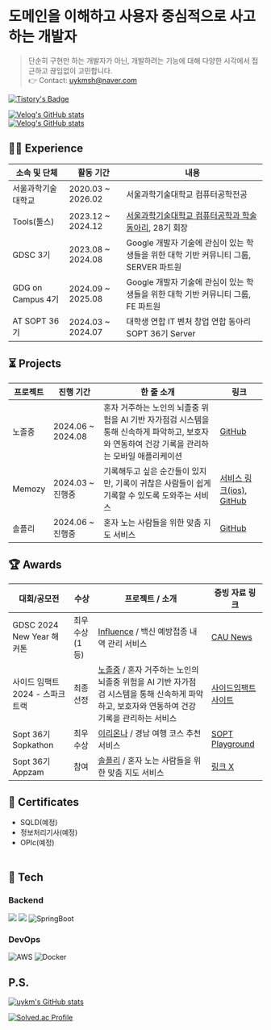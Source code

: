 # 도메인을 이해하고 사용자 중심적으로 사고하는 개발자

> 단순히 구현만 하는 개발자가 아닌, 개발하려는 기능에 대해 다양한 시각에서 접근하고 끊임없이 고민합니다. <br>
> 👉 Contact: uykmsh@naver.com

[![Tistory's Badge](https://github-readme-tistory-card.vercel.app/api/badge?name=Uykm_Note)](https://ukym-tistory.tistory.com/) <br>

[![Velog's GitHub stats](https://velog-readme-stats.vercel.app/api/badge?name=uykm.log)](https://velog.io/@uykm) <br>
[![Velog's GitHub stats](https://velog-readme-stats.vercel.app/api/list?name=uykm)](https://velog.io/@uykm)


## ⛓️‍💥 Experience


| 소속 및 단체              | 활동 기간             | 내용 |
|-------------------------|---------------------|------|
| 서울과학기술대학교            | 2020.03 ~ 2026.02       | 서울과학기술대학교 컴퓨터공학전공 |
| Tools(툴스)  | 2023.12 ~ 2024.12   | [서울과학기술대학교 컴퓨터공학과 학술 동아리](https://www.instagram.com/seoultech_tools/), 28기 회장 |
| GDSC 3기 | 2023.08 ~ 2024.08   | Google 개발자 기술에 관심이 있는 학생들을 위한 대학 기반 커뮤니티 그룹, SERVER 파트원 |
| GDG on Campus 4기 | 2024.09 ~ 2025.08   | Google 개발자 기술에 관심이 있는 학생들을 위한 대학 기반 커뮤니티 그룹, FE 파트원 |
| AT SOPT 36기 | 2024.03 ~ 2024.07  | 대학생 연합 IT 벤처 창업 연합 동아리 SOPT 36기 Server  |


## ⏳ Projects

| 프로젝트              | 진행 기간             | 한 줄 소개 | 링크 |
|-------------------------|---------------------|------|------|
| 노졸중            | 2024.06 ~ 2024.08    | 혼자 거주하는 노인의 뇌졸중 위험을 AI 기반 자가점검 시스템을 통해 신속하게 파악하고, 보호자와 연동하여 건강 기록을 관리하는 모바일 애플리케이션  | [GitHub](https://github.com/nostroke-inatools/back) |
| Memozy | 2024.03 ~ 진행중 | 기록해두고 싶은 순간들이 있지만, 기록이 귀찮은 사람들이 쉽게 기록할 수 있도록 도와주는 서비스 | [서비스 링크(ios)](https://apps.apple.com/kr/app/memozy/id6744085415), [GitHub](https://github.com/nostroke-inatools/back) |
| 솔플리  | 2024.06 ~ 진행중 | 혼자 노는 사람들을 위한 맞춤 지도 서비스 | [GitHub](https://github.com/nostroke-inatools/back) |


## 🏆 Awards

| 대회/공모전              | 수상 | 프로젝트 / 소개 | 증빙 자료 링크 |
|-------------------------|-------|---------------------|-------------------------|
| GDSC 2024 New Year 해커톤     | 최우수상(1등) | [Influence](https://github.com/GDSC-Team-F) / 백신 예방접종 내역 관리 서비스 | [CAU News](https://news.cau.ac.kr/cms/FR_CON/BoardView.do?MENU_ID=10&CONTENTS_NO=&SITE_NO=5&BOARD_SEQ=1&BOARD_CATEGORY_NO=&P_TAB_NO=1&TAB_NO=&BBS_SEQ=7816) |
| 사이드 임팩트 2024 - 스파크 트랙   | 최종 선정 | [노졸중](https://github.com/nostroke-inatools/back) / 혼자 거주하는 노인의 뇌졸중 위험을 AI 기반 자가점검 시스템을 통해 신속하게 파악하고, 보호자와 연동하여 건강 기록을 관리하는 서비스 | [사이드임팩트 사이트](https://pages.sideimpact.io/projects/7mh3w/) |
| Sopt 36기 Sopkathon | 최우수상 | [이리온나](https://github.com/SOPT-all/36-SOPKATHON-SERVER-ANDROID4) / 경남 여행 코스 추천 서비스 | [SOPT Playground](https://github.com/SOPT-all/36-SOPKATHON-SERVER-ANDROID4) |
| Sopt 36기 Appzam | 참여 | [솔플리](https://github.com/nostroke-inatools/back) / 혼자 노는 사람들을 위한 맞춤 지도 서비스 | [링크 X]() | 



## 🪪 Certificates
- SQLD(예정)
- 정보처리기사(예정)
- OPIc(예정)
<br></br>


## 🔑 Tech

### Backend
<img src="https://img.shields.io/badge/java-F05032?style=for-the-badge&logo=java&logoColor=white"> <img src="https://img.shields.io/badge/spring-6DB33F?style=for-the-badge&logo=spring&logoColor=white">
![SpringBoot](https://img.shields.io/badge/springboot-%236DB33F.svg?style=for-the-badge&logo=springboot&logoColor=white) 

### DevOps
![AWS](https://img.shields.io/badge/aws-%23FF9900.svg?style=for-the-badge&logo=amazonaws&logoColor=white) ![Docker](https://img.shields.io/badge/docker-%232496ED.svg?style=for-the-badge&logo=docker&logoColor=white)


## P.S.

[![uykm's GitHub stats](https://github-readme-stats.vercel.app/api?username=uykm)](https://github.com/uykm/github-readme-stats)

[![Solved.ac Profile](http://mazassumnida.wtf/api/generate_badge?boj=digi11k)](https://solved.ac/digi11k)

